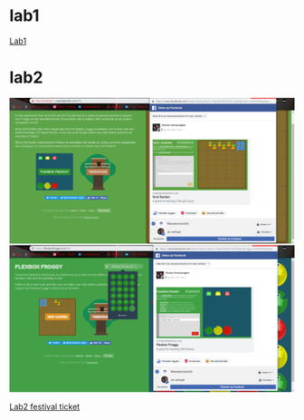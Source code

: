 # lab1

[Lab1](https://github.com/snipercool/2imd-webtech3-lab1)

# lab2

![Grid layout](/lab2/grid.PNG)
![Grid layout](/lab2/flex.PNG)


[Lab2 festival ticket](https://github.com/snipercool/webtech3-portfolio/tree/master/lab2)
